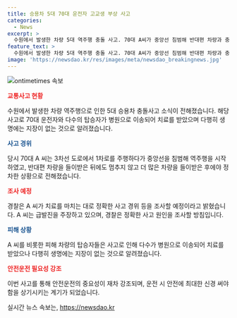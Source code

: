 ```yaml
---
title: 승용차 5대 70대 운전자 고교생 부상 사고
categories:
  - News
excerpt: >
  수원에서 발생한 차량 5대 역주행 충돌 사고. 70대 A씨가 중앙선 침범해 반대편 차량과 충돌 후 추가 4대를 들이받고 정지. 총 3명이 병원으로 이송되었지만 생명 지장은 없는 것으로 전해졌다. A씨는 급발진 주장하며 경찰 조사를 기다리는 중.
feature_text: >
  수원에서 발생한 차량 5대 역주행 충돌 사고. 70대 A씨가 중앙선 침범해 반대편 차량과 충돌 후 추가 4대를 들이받고 정지. 총 3명이 병원으로 이송되었지만 생명 지장은 없는 것으로 전해졌다. A씨는 급발진 주장하며 경찰 조사를 기다리는 중.
image: 'https://newsdao.kr/res/images/meta/newsdao_breakingnews.jpg'
---
```


<p><img src="https://newsdao.kr/res/images/meta/newsdao_breakingnews.jpg" alt="ontimetimes 속보" /></p>

<p><b><span style="color: #ee2323;">교통사고 현황</span></b></p>

<p data-ke-size="size16">수원에서 발생한 차량 역주행으로 인한 5대 승용차 충돌사고 소식이 전해졌습니다. 해당 사고로 70대 운전자와 다수의 탑승자가 병원으로 이송되어 치료를 받았으며 다행히 생명에는 지장이 없는 것으로 알려졌습니다.</p>

<p><b><span style="color: #1a5490;">사고 경위</span></b></p>

<p data-ke-size="size16">당시 70대 A 씨는 3차선 도로에서 1차로를 주행하다가 중앙선을 침범해 역주행을 시작하였고, 반대편 차량을 들이받은 뒤에도 멈추지 않고 더 많은 차량을 들이받은 후에야 정차한 상황으로 전해졌습니다.</p>

<p><b><span style="color: #ee2323;">조사 예정</span></b></p>

<p data-ke-size="size16">경찰은 A 씨가 치료를 마치는 대로 정확한 사고 경위 등을 조사할 예정이라고 밝혔습니다. A 씨는 급발진을 주장하고 있으며, 경찰은 정확한 사고 원인을 조사할 방침입니다.</p>

<p><b><span style="color: #1a5490;">피해 상황</span></b></p>

<p data-ke-size="size16">A 씨를 비롯한 피해 차량의 탑승자들은 사고로 인해 다수가 병원으로 이송되어 치료를 받았으나 다행히 생명에는 지장이 없는 것으로 알려졌습니다.</p>

<p><b><span style="color: #ee2323;">안전운전 필요성 강조</span></b></p>

<p data-ke-size="size16">이번 사고를 통해 안전운전의 중요성이 재차 강조되며, 운전 시 안전에 최대한 신경 써야 함을 상기시키는 계기가 되었습니다.</p>
실시간 뉴스 속보는, <a href="https://newsdao.kr" rel="dofollow">https://newsdao.kr</a>


